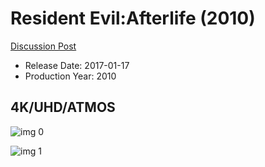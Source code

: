 # Resident Evil:Afterlife (2010)

[Discussion Post](https://www.avsforum.com/threads/bass-eq-for-filtered-movies.2995212/post-57868654)

* Release Date: 2017-01-17
* Production Year: 2010

## 4K/UHD/ATMOS

![img 0](https://i.imgur.com/SW5Dl74.jpg)

![img 1](https://i.imgur.com/hVu4XDj.jpg)

